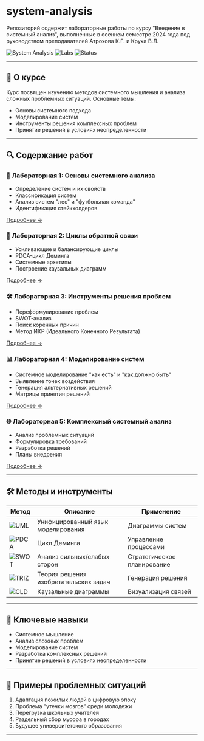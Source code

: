 # system-analysis
Репозиторий содержит лабораторные работы по курсу "Введение в системный анализ", выполненные в осеннем семестре 2024 года под руководством преподавателей Атрохова К.Г. и Крука В.Л.

![System Analysis](https://img.shields.io/badge/Subject-System_Analysis-blue)
![Labs](https://img.shields.io/badge/Type-Laboratory_Works-green)
![Status](https://img.shields.io/badge/Status-Completed-brightgreen)

---

## 🧠 О курсе
Курс посвящен изучению методов системного мышления и анализа сложных проблемных ситуаций. Основные темы:
- Основы системного подхода
- Моделирование систем
- Инструменты решения комплексных проблем
- Принятие решений в условиях неопределенности

---

## 🔍 Содержание работ

### 📝 Лабораторная 1: Основы системного анализа
- Определение систем и их свойств
- Классификация систем
- Анализ систем "лес" и "футбольная команда"
- Идентификация стейкхолдеров

[Подробнее →](./lab1/README.md)

### 🔄 Лабораторная 2: Циклы обратной связи
- Усиливающие и балансирующие циклы
- PDCA-цикл Деминга
- Системные архетипы
- Построение каузальных диаграмм

[Подробнее →](./lab2/README.md)

### 🛠️ Лабораторная 3: Инструменты решения проблем
- Переформулирование проблем
- SWOT-анализ
- Поиск коренных причин
- Метод ИКР (Идеального Конечного Результата)

[Подробнее →](./lab3/README.md)

### 📊 Лабораторная 4: Моделирование систем
- Системное моделирование "как есть" и "как должно быть"
- Выявление точек воздействия
- Генерация альтернативных решений
- Матрицы принятия решений

[Подробнее →](./lab4/README.md)

### 🌐 Лабораторная 5: Комплексный системный анализ
- Анализ проблемных ситуаций
- Формулировка требований
- Разработка решений
- Планы внедрения

[Подробнее →](./lab5/README.md)

---

## 🛠️ Методы и инструменты

| Метод | Описание | Применение |
|-------|----------|------------|
| ![UML](https://img.shields.io/badge/-UML-orange) | Унифицированный язык моделирования | Диаграммы систем |
| ![PDCA](https://img.shields.io/badge/-PDCA-blue) | Цикл Деминга | Управление процессами |
| ![SWOT](https://img.shields.io/badge/-SWOT-yellow) | Анализ сильных/слабых сторон | Стратегическое планирование |
| ![TRIZ](https://img.shields.io/badge/-TRIZ-green) | Теория решения изобретательских задач | Генерация решений |
| ![CLD](https://img.shields.io/badge/-CLD-purple) | Каузальные диаграммы | Визуализация связей |

---

## 🎯 Ключевые навыки
- Системное мышление
- Анализ сложных проблем
- Моделирование систем
- Разработка комплексных решений
- Принятие решений в условиях неопределенности

---

## 📌 Примеры проблемных ситуаций
1. Адаптация пожилых людей в цифровую эпоху
2. Проблема "утечки мозгов" среди молодежи
3. Перегрузка школьных учителей
4. Раздельный сбор мусора в городах
5. Будущее университетского образования

---
